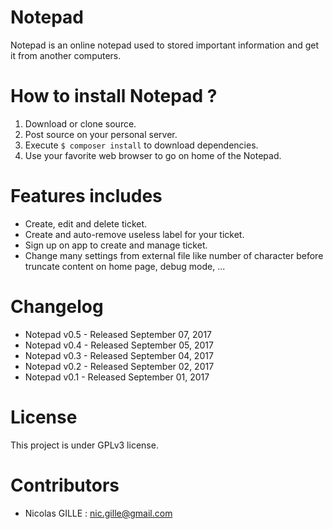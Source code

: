 # Notepad
Notepad is an online notepad used to stored important information and get it from another computers.

# How to install Notepad ?
1. Download or clone source.
2. Post source on your personal server.
3. Execute `$ composer install` to download dependencies.
4. Use your favorite web browser to go on home of the Notepad.

# Features includes 
- Create, edit and delete ticket.
- Create and auto-remove useless label for your ticket.
- Sign up on app to create and manage ticket.
- Change many settings from external file like number of character before truncate content on home page, debug mode, ...

# Changelog
- Notepad v0.5 - Released September 07, 2017
- Notepad v0.4 - Released September 05, 2017
- Notepad v0.3 - Released September 04, 2017
- Notepad v0.2 - Released September 02, 2017
- Notepad v0.1 - Released September 01, 2017

# License
This project is under GPLv3 license.

# Contributors
- Nicolas GILLE : <nic.gille@gmail.com>
